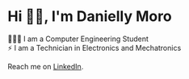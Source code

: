 # Hi 👋🏻, I'm Danielly Moro

👩🏻‍💻 I am a Computer Engineering Student  
⚡ I am a Technician in Electronics and Mechatronics  

Reach me on [LinkedIn](https://www.linkedin.com/in/daniellymmoro/).
